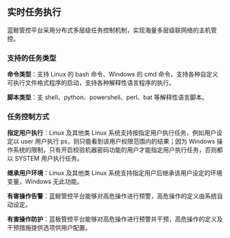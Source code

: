 ## 实时任务执行
蓝鲸管控平台采用分布式多层级任务控制机制，实现海量多层级联网络的主机管控。

### 支持的任务类型

**命令类型**：支持 Linux 的 bash 命令、Windows 的 cmd 命令，支持各种自定义可执行文件格式程序的启动，支持各种解释性语言程序的执行。

**脚本类型**：支 shell、python、powershell、perl、bat 等解释性语言脚本。

### 任务控制方式

**指定用户执行**：Linux 及其他类 Linux 系统支持按指定用户执行任务，例如用户设定以 user 用户执行 ps，则只能看到该用户权限范围内的结果；因为 Windows 操作系统的限制，只有开启校验机器密码功能的用户才能指定用户执行任务，否则都以 SYSTEM 用户执行任务。

**继承用户环境**：Linux 及其他类 Linux 系统支持指定用户后继承该用户设定的环境变量，Windows 无此功能。

**有害操作告警**：蓝鲸管控平台能够对高危操作进行预警，高危操作的定义由系统自动设定。

**有害操作防护**：蓝极管控平台能够对高危操作进行预警并干预，高危操作的定义及干预措施提供选项供用户配置。
